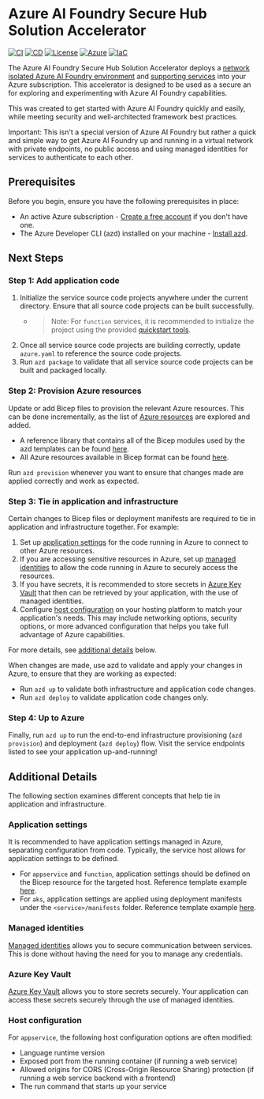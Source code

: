 # Azure AI Foundry Secure Hub Solution Accelerator

[![CI][ci-shield]][ci-url]
[![CD][cd-shield]][cd-url]
[![License][license-shield]][license-url]
[![Azure][azure-shield]][azure-url]
[![IaC][iac-shield]][iac-url]

The Azure AI Foundry Secure Hub Solution Accelerator deploys a [network isolated Azure AI Foundry environment](https://learn.microsoft.com/en-us/azure/ai-foundry/how-to/create-secure-ai-hub) and [supporting services](https://learn.microsoft.com/en-us/azure/ai-foundry/how-to/secure-data-playground) into your Azure subscription. This accelerator is designed to be used as a secure an for exploring and experimenting with Azure AI Foundry capabilities.

This was created to get started with Azure AI Foundry quickly and easily, while meeting security and well-architected framework best practices.

Important: This isn't a special version of Azure AI Foundry but rather a quick and simple way to get Azure AI Foundry up and running in a virtual network with private endpoints, no public access and using managed identities for services to authenticate to each other.

## Prerequisites

Before you begin, ensure you have the following prerequisites in place:

- An active Azure subscription - [Create a free account](https://azure.microsoft.com/free/) if you don't have one.
- The Azure Developer CLI (azd) installed on your machine - [Install azd](https://learn.microsoft.com/en-us/azure/developer/azure-developer-cli/install-azd).

## Next Steps

### Step 1: Add application code

1. Initialize the service source code projects anywhere under the current directory. Ensure that all source code projects can be built successfully.
    - > Note: For `function` services, it is recommended to initialize the project using the provided [quickstart tools](https://learn.microsoft.com/en-us/azure/azure-functions/functions-get-started).
2. Once all service source code projects are building correctly, update `azure.yaml` to reference the source code projects.
3. Run `azd package` to validate that all service source code projects can be built and packaged locally.

### Step 2: Provision Azure resources

Update or add Bicep files to provision the relevant Azure resources. This can be done incrementally, as the list of [Azure resources](https://learn.microsoft.com/en-us/azure/?product=popular) are explored and added.

- A reference library that contains all of the Bicep modules used by the azd templates can be found [here](https://github.com/Azure-Samples/todo-nodejs-mongo/tree/main/infra/core).
- All Azure resources available in Bicep format can be found [here](https://learn.microsoft.com/en-us/azure/templates/).

Run `azd provision` whenever you want to ensure that changes made are applied correctly and work as expected.

### Step 3: Tie in application and infrastructure

Certain changes to Bicep files or deployment manifests are required to tie in application and infrastructure together. For example:

1. Set up [application settings](#application-settings) for the code running in Azure to connect to other Azure resources.
1. If you are accessing sensitive resources in Azure, set up [managed identities](#managed-identities) to allow the code running in Azure to securely access the resources.
1. If you have secrets, it is recommended to store secrets in [Azure Key Vault](#azure-key-vault) that then can be retrieved by your application, with the use of managed identities.
1. Configure [host configuration](#host-configuration) on your hosting platform to match your application's needs. This may include networking options, security options, or more advanced configuration that helps you take full advantage of Azure capabilities.

For more details, see [additional details](#additional-details) below.

When changes are made, use azd to validate and apply your changes in Azure, to ensure that they are working as expected:

- Run `azd up` to validate both infrastructure and application code changes.
- Run `azd deploy` to validate application code changes only.

### Step 4: Up to Azure

Finally, run `azd up` to run the end-to-end infrastructure provisioning (`azd provision`) and deployment (`azd deploy`) flow. Visit the service endpoints listed to see your application up-and-running!

## Additional Details

The following section examines different concepts that help tie in application and infrastructure.

### Application settings

It is recommended to have application settings managed in Azure, separating configuration from code. Typically, the service host allows for application settings to be defined.

- For `appservice` and `function`, application settings should be defined on the Bicep resource for the targeted host. Reference template example [here](https://github.com/Azure-Samples/todo-nodejs-mongo/tree/main/infra).
- For `aks`, application settings are applied using deployment manifests under the `<service>/manifests` folder. Reference template example [here](https://github.com/Azure-Samples/todo-nodejs-mongo-aks/tree/main/src/api/manifests).

### Managed identities

[Managed identities](https://learn.microsoft.com/en-us/azure/active-directory/managed-identities-azure-resources/overview) allows you to secure communication between services. This is done without having the need for you to manage any credentials.

### Azure Key Vault

[Azure Key Vault](https://learn.microsoft.com/en-us/azure/key-vault/general/overview) allows you to store secrets securely. Your application can access these secrets securely through the use of managed identities.

### Host configuration

For `appservice`, the following host configuration options are often modified:

- Language runtime version
- Exposed port from the running container (if running a web service)
- Allowed origins for CORS (Cross-Origin Resource Sharing) protection (if running a web service backend with a frontend)
- The run command that starts up your service

<!-- Badge reference links -->
[ci-shield]: https://img.shields.io/github/actions/workflow/status/PlagueHO/azure-ai-sandbox-accelerator/continuous-integration.yml?branch=main
[ci-url]: https://github.com/PlagueHO/azure-ai-sandbox-accelerator/actions/workflows/continuous-integration.yml

[cd-shield]: https://img.shields.io/github/actions/workflow/status/PlagueHO/azure-ai-sandbox-accelerator/continuous-deployment.yml?branch=main
[cd-url]: https://github.com/PlagueHO/azure-ai-sandbox-accelerator/actions/workflows/continuous-deployment.yml

[license-shield]: https://img.shields.io/github/license/PlagueHO/azure-ai-sandbox-accelerator
[license-url]: https://github.com/PlagueHO/azure-ai-sandbox-accelerator/blob/main/LICENSE

[azure-shield]: https://img.shields.io/badge/Azure-Solution%20Accelerator-0078D4?logo=microsoftazure&logoColor=white
[azure-url]: https://azure.microsoft.com/

[iac-shield]: https://img.shields.io/badge/Infrastructure%20as%20Code-Bicep-5C2D91?logo=azurepipelines&logoColor=white
[iac-url]: https://learn.microsoft.com/en-us/azure/azure-resource-manager/bicep/overview
